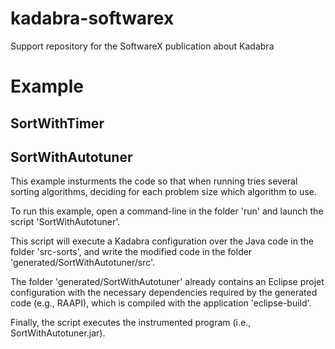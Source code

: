 # kadabra-softwarex
Support repository for the SoftwareX publication about Kadabra

# Example

## SortWithTimer


## SortWithAutotuner

This example insturments the code so that when running tries several sorting algorithms, deciding for each problem size which algorithm to use. 

To run this example, open a command-line in the folder 'run' and launch the script 'SortWithAutotuner'.

This script will execute a Kadabra configuration over the Java code in the folder 'src-sorts', and write the modified code in the folder 'generated/SortWithAutotuner/src'.

The folder 'generated/SortWithAutotuner' already contains an Eclipse projet configuration with the necessary dependencies required by the generated code (e.g., RAAPI), which is compiled with the application 'eclipse-build'.

Finally, the script executes the instrumented program (i.e., SortWithAutotuner.jar).